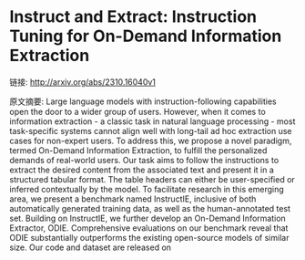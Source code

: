 # Instruct and Extract: Instruction Tuning for On-Demand Information Extraction

链接: http://arxiv.org/abs/2310.16040v1

原文摘要:
Large language models with instruction-following capabilities open the door
to a wider group of users. However, when it comes to information extraction - a
classic task in natural language processing - most task-specific systems cannot
align well with long-tail ad hoc extraction use cases for non-expert users. To
address this, we propose a novel paradigm, termed On-Demand Information
Extraction, to fulfill the personalized demands of real-world users. Our task
aims to follow the instructions to extract the desired content from the
associated text and present it in a structured tabular format. The table
headers can either be user-specified or inferred contextually by the model. To
facilitate research in this emerging area, we present a benchmark named
InstructIE, inclusive of both automatically generated training data, as well as
the human-annotated test set. Building on InstructIE, we further develop an
On-Demand Information Extractor, ODIE. Comprehensive evaluations on our
benchmark reveal that ODIE substantially outperforms the existing open-source
models of similar size. Our code and dataset are released on
